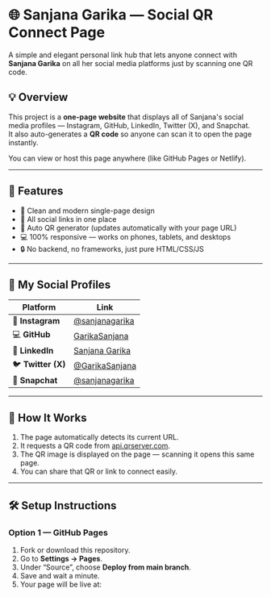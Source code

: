 # 🌐 Sanjana Garika — Social QR Connect Page

A simple and elegant personal link hub that lets anyone connect with **Sanjana Garika** on all her social media platforms just by scanning one QR code.

## 💡 Overview

This project is a **one-page website** that displays all of Sanjana's social media profiles — Instagram, GitHub, LinkedIn, Twitter (X), and Snapchat.  
It also auto-generates a **QR code** so anyone can scan it to open the page instantly.

You can view or host this page anywhere (like GitHub Pages or Netlify).

---

## 🚀 Features

- 🌈 Clean and modern single-page design  
- 🔗 All social links in one place  
- 📱 Auto QR generator (updates automatically with your page URL)  
- 💻 100% responsive — works on phones, tablets, and desktops  
- 🔒 No backend, no frameworks, just pure HTML/CSS/JS  

---

## 🔗 My Social Profiles

| Platform | Link |
|-----------|------|
| 📸 **Instagram** | [@sanjanagarika](https://instagram.com/sanjanagarika) |
| 💻 **GitHub** | [GarikaSanjana](https://github.com/GarikaSanjana) |
| 💼 **LinkedIn** | [Sanjana Garika](https://www.linkedin.com/in/sanjana-garika-118923336?utm_source=share&utm_campaign=share_via&utm_content=profile&utm_medium=android_app) |
| 🐦 **Twitter (X)** | [@GarikaSanjana](https://x.com/GarikaSanjana?s=09) |
| 👻 **Snapchat** | [@sanjanagarika](https://www.snapchat.com/add/sanjanagarika) |

---

## 🧩 How It Works

1. The page automatically detects its current URL.
2. It requests a QR code from [api.qrserver.com](https://goqr.me/api/).
3. The QR image is displayed on the page — scanning it opens this same page.
4. You can share that QR or link to connect easily.

---

## 🛠️ Setup Instructions

### Option 1 — GitHub Pages
1. Fork or download this repository.  
2. Go to **Settings → Pages**.  
3. Under “Source”, choose **Deploy from main branch**.  
4. Save and wait a minute.  
5. Your page will be live at:
